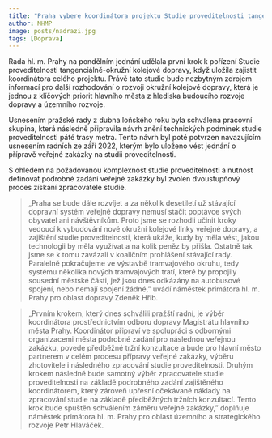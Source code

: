 ```yaml
---
title: "Praha vybere koordinátora projektu Studie proveditelnosti tangenciálně-okružní kolejové dopravy"
author: MHMP
image: posts/nadrazi.jpg
tags: [Doprava]
---
```


Rada hl. m. Prahy na pondělním jednání udělala první krok k pořízení Studie proveditelnosti tangenciálně-okružní kolejové dopravy, když uložila zajistit koordinátora celého projektu. Právě tato studie bude nezbytným zdrojem informací pro další rozhodování o rozvoji okružní kolejové dopravy, která je jednou z klíčových priorit hlavního města z hlediska budoucího rozvoje dopravy a územního rozvoje.

Usnesením pražské rady z dubna loňského roku byla schválena pracovní skupina, která následně připravila návrh znění technických podmínek studie proveditelnosti páté trasy metra. Tento návrh byl poté potvrzen navazujícím usnesením radních ze září 2022, kterým bylo uloženo vést jednání o přípravě veřejné zakázky na studii proveditelnosti.

S ohledem na požadovanou komplexnost studie proveditelnosti a nutnost definovat podrobné zadání veřejné zakázky byl zvolen dvoustupňový proces získání zpracovatele studie.

> „Praha se bude dále rozvíjet a za několik desetiletí už stávající dopravní systém veřejné dopravy nemusí stačit poptávce svých obyvatel ani návštěvníkům. Proto jsme se rozhodli učinit kroky vedoucí k vybudování nové okružní kolejové linky veřejné dopravy, a zajištění studie proveditelnosti, která ukáže, kudy by měla vést, jakou technologii by měla využívat a na kolik peněz by přišla. Ostatně tak jsme se k tomu zavázali v koaličním prohlášení stávající rady. Paralelně pokračujeme ve výstavbě tramvajového okruhu, tedy systému několika nových tramvajových tratí, které by propojily sousední městské části, jež jsou dnes odkázány na autobusové spojení, nebo nemají spojení žádné,” uvádí náměstek primátora hl. m. Prahy pro oblast dopravy Zdeněk Hřib.


> „Prvním krokem, který dnes schválili pražští radní, je výběr koordinátora prostřednictvím odboru dopravy Magistrátu hlavního města Prahy. Koordinátor připraví ve spolupráci s odbornými organizacemi města podrobné zadání pro následnou veřejnou zakázku, povede předběžné tržní konzultace a bude pro hlavní město partnerem v celém procesu přípravy veřejné zakázky, výběru zhotovitele i následného zpracování studie proveditelnosti. Druhým krokem následně bude samotný výběr zpracovatele studie proveditelnosti na základě podrobného zadání zajištěného koordinátorem, který zároveň upřesní očekávané náklady na zpracování studie na základě předběžných tržních konzultací. Tento krok bude spuštěn schválením záměru veřejné zakázky,” doplňuje náměstek primátora hl. m. Prahy pro oblast územního a strategického rozvoje Petr Hlaváček. 
